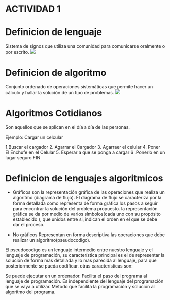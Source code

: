 # ACTIVIDAD 1

# Definicion de lenguaje
Sistema de signos que utiliza una comunidad para comunicarse oralmente o por escrito.
![](https://okdiario.com/img/2018/11/28/codigo-html-655x368.jpg)

# Definicion de algoritmo
Conjunto ordenado de operaciones sistemáticas que permite hacer un cálculo y hallar la solución de un tipo de problemas.
![](http://urbanismoytransporte.com/wp-content/uploads/2016/04/algoritmo1.jpg)

# Algoritmos Cotidianos
Son aquellos que se aplican en el día a día de las personas.

Ejemplo: Cargar un celcular

1.Buscar el cargador
2. Agarrar el Cargador
3. Agarraer el celular
4. Poner El Enchufe en el Celular
5. Esperar a que se ponga a cargar
6 .Ponerlo en un lugar seguro
FIN





# Definicion de lenguajes algoritmicos

- Gráficos
son la representación gráfica de las operaciones que realiza un algoritmo (diagrama de flujo).
El diagrama de flujo se caracteriza por la forma detallada como representa de forma gráfica los pasos a seguir para encontrar la solución del problema propuesto.
la representación gráfica se da por medio de varios símbolos(cada uno con su propósito establecido ), que unidos entre si, indican el orden en el que se debe dar el proceso.

- No gráficos
Representan en forma descriptiva  las operaciones que debe  realizar un algoritmo(pseudocodigo).

El pseudocodigo  es un lenguaje intermedio entre nuestro lenguaje y el lenguaje de programación, su característica principal es el de representar la solución de forma mas detallada  y lo mas parecida al lenguaje, para que posteriormente se pueda codificar.
otras  características son:

Se puede ejecutar en un ordenador.
Facilita el paso del programa al lenguaje de programación.
Es independiente del lenguaje del programación que se vaya a utilizar.
Método que facilita la programación y solución al algoritmo del programa.

